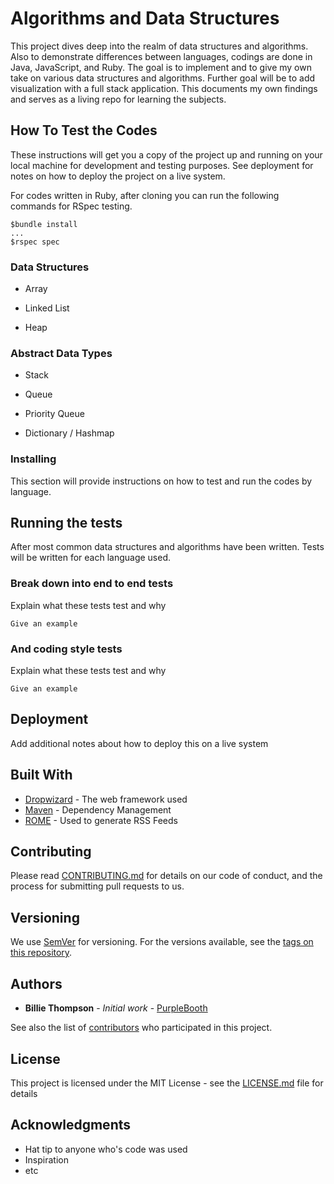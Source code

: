 # Algorithms and Data Structures

This project dives deep into the realm of data structures and algorithms. Also to demonstrate differences between languages, codings are done in Java, JavaScript, and Ruby. The goal is to implement and to give my own take on various data structures and algorithms. Further goal will be to add visualization with a full stack application. This documents my own findings and serves as a living repo for learning the subjects.

## How To Test the Codes

These instructions will get you a copy of the project up and running on your local machine for development and testing purposes. See deployment for notes on how to deploy the project on a live system.

For codes written in Ruby, after cloning you can run the following commands for RSpec testing.
```
$bundle install
...
$rspec spec
```

### Data Structures

* Array

* Linked List

* Heap

### Abstract Data Types

* Stack

* Queue

* Priority Queue

* Dictionary / Hashmap

### Installing

This section will provide instructions on how to test and run the codes by language.

## Running the tests

After most common data structures and algorithms have been written. Tests will be written for each language used.

### Break down into end to end tests

Explain what these tests test and why

```
Give an example
```

### And coding style tests

Explain what these tests test and why

```
Give an example
```

## Deployment

Add additional notes about how to deploy this on a live system

## Built With

* [Dropwizard](http://www.dropwizard.io/1.0.2/docs/) - The web framework used
* [Maven](https://maven.apache.org/) - Dependency Management
* [ROME](https://rometools.github.io/rome/) - Used to generate RSS Feeds

## Contributing

Please read [CONTRIBUTING.md](https://gist.github.com/PurpleBooth/b24679402957c63ec426) for details on our code of conduct, and the process for submitting pull requests to us.

## Versioning

We use [SemVer](http://semver.org/) for versioning. For the versions available, see the [tags on this repository](https://github.com/your/project/tags). 

## Authors

* **Billie Thompson** - *Initial work* - [PurpleBooth](https://github.com/PurpleBooth)

See also the list of [contributors](https://github.com/your/project/contributors) who participated in this project.

## License

This project is licensed under the MIT License - see the [LICENSE.md](LICENSE.md) file for details

## Acknowledgments

* Hat tip to anyone who's code was used
* Inspiration
* etc
